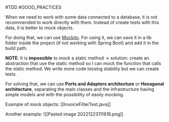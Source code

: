 #TDD #GOOD_PRACTICES

When we need to work with some data connected to a database, it is not recommended to work directly with them. Instead of create tests with this data, it is better to mock objects.

For doing that, we can use [Mockito](https://site.mockito.org/). For using it, we can save it in a lib folder inside the project (if not working with Spring Boot) and add it in the build path.

**NOTE**: It is **impossible** to mock a static method -> solution: create an abstraction that use the static method so I can mock the function that calls the static method. We write more code loosing stability but we can create tests.

For solving that, we can use **Ports and Adapters architecture** or **Hexagonal architecture**, separating the main classes and the infrastructure having simple models and with the possibility of easily mocking.

Example of mock objects: [[InvoiceFilterTest.java]]

Another example:
![[Pasted image 20221223111616.png]]